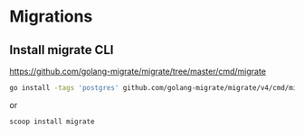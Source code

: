 # Migrations

## Install migrate CLI

https://github.com/golang-migrate/migrate/tree/master/cmd/migrate

```sh
go install -tags 'postgres' github.com/golang-migrate/migrate/v4/cmd/migrate@latest
```

or

```sh
scoop install migrate
```

